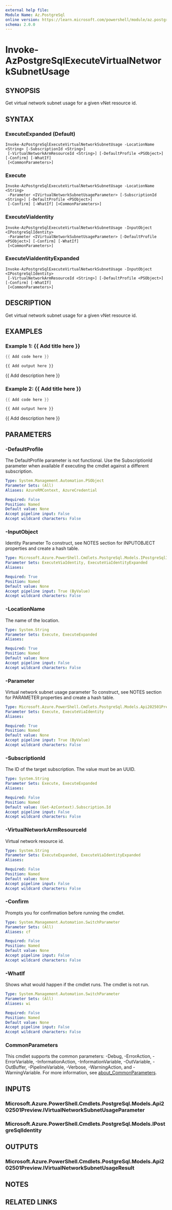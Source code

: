 ```yaml
---
external help file:
Module Name: Az.PostgreSql
online version: https://learn.microsoft.com/powershell/module/az.postgresql/invoke-azpostgresqlexecutevirtualnetworksubnetusage
schema: 2.0.0
---
```


# Invoke-AzPostgreSqlExecuteVirtualNetworkSubnetUsage

## SYNOPSIS
Get virtual network subnet usage for a given vNet resource id.

## SYNTAX

### ExecuteExpanded (Default)
```
Invoke-AzPostgreSqlExecuteVirtualNetworkSubnetUsage -LocationName <String> [-SubscriptionId <String>]
 [-VirtualNetworkArmResourceId <String>] [-DefaultProfile <PSObject>] [-Confirm] [-WhatIf]
 [<CommonParameters>]
```

### Execute
```
Invoke-AzPostgreSqlExecuteVirtualNetworkSubnetUsage -LocationName <String>
 -Parameter <IVirtualNetworkSubnetUsageParameter> [-SubscriptionId <String>] [-DefaultProfile <PSObject>]
 [-Confirm] [-WhatIf] [<CommonParameters>]
```

### ExecuteViaIdentity
```
Invoke-AzPostgreSqlExecuteVirtualNetworkSubnetUsage -InputObject <IPostgreSqlIdentity>
 -Parameter <IVirtualNetworkSubnetUsageParameter> [-DefaultProfile <PSObject>] [-Confirm] [-WhatIf]
 [<CommonParameters>]
```

### ExecuteViaIdentityExpanded
```
Invoke-AzPostgreSqlExecuteVirtualNetworkSubnetUsage -InputObject <IPostgreSqlIdentity>
 [-VirtualNetworkArmResourceId <String>] [-DefaultProfile <PSObject>] [-Confirm] [-WhatIf]
 [<CommonParameters>]
```

## DESCRIPTION
Get virtual network subnet usage for a given vNet resource id.

## EXAMPLES

### Example 1: {{ Add title here }}
```powershell
{{ Add code here }}
```

```output
{{ Add output here }}
```

{{ Add description here }}

### Example 2: {{ Add title here }}
```powershell
{{ Add code here }}
```

```output
{{ Add output here }}
```

{{ Add description here }}

## PARAMETERS

### -DefaultProfile
The DefaultProfile parameter is not functional.
Use the SubscriptionId parameter when available if executing the cmdlet against a different subscription.

```yaml
Type: System.Management.Automation.PSObject
Parameter Sets: (All)
Aliases: AzureRMContext, AzureCredential

Required: False
Position: Named
Default value: None
Accept pipeline input: False
Accept wildcard characters: False
```

### -InputObject
Identity Parameter
To construct, see NOTES section for INPUTOBJECT properties and create a hash table.

```yaml
Type: Microsoft.Azure.PowerShell.Cmdlets.PostgreSql.Models.IPostgreSqlIdentity
Parameter Sets: ExecuteViaIdentity, ExecuteViaIdentityExpanded
Aliases:

Required: True
Position: Named
Default value: None
Accept pipeline input: True (ByValue)
Accept wildcard characters: False
```

### -LocationName
The name of the location.

```yaml
Type: System.String
Parameter Sets: Execute, ExecuteExpanded
Aliases:

Required: True
Position: Named
Default value: None
Accept pipeline input: False
Accept wildcard characters: False
```

### -Parameter
Virtual network subnet usage parameter
To construct, see NOTES section for PARAMETER properties and create a hash table.

```yaml
Type: Microsoft.Azure.PowerShell.Cmdlets.PostgreSql.Models.Api202501Preview.IVirtualNetworkSubnetUsageParameter
Parameter Sets: Execute, ExecuteViaIdentity
Aliases:

Required: True
Position: Named
Default value: None
Accept pipeline input: True (ByValue)
Accept wildcard characters: False
```

### -SubscriptionId
The ID of the target subscription.
The value must be an UUID.

```yaml
Type: System.String
Parameter Sets: Execute, ExecuteExpanded
Aliases:

Required: False
Position: Named
Default value: (Get-AzContext).Subscription.Id
Accept pipeline input: False
Accept wildcard characters: False
```

### -VirtualNetworkArmResourceId
Virtual network resource id.

```yaml
Type: System.String
Parameter Sets: ExecuteExpanded, ExecuteViaIdentityExpanded
Aliases:

Required: False
Position: Named
Default value: None
Accept pipeline input: False
Accept wildcard characters: False
```

### -Confirm
Prompts you for confirmation before running the cmdlet.

```yaml
Type: System.Management.Automation.SwitchParameter
Parameter Sets: (All)
Aliases: cf

Required: False
Position: Named
Default value: None
Accept pipeline input: False
Accept wildcard characters: False
```

### -WhatIf
Shows what would happen if the cmdlet runs.
The cmdlet is not run.

```yaml
Type: System.Management.Automation.SwitchParameter
Parameter Sets: (All)
Aliases: wi

Required: False
Position: Named
Default value: None
Accept pipeline input: False
Accept wildcard characters: False
```

### CommonParameters
This cmdlet supports the common parameters: -Debug, -ErrorAction, -ErrorVariable, -InformationAction, -InformationVariable, -OutVariable, -OutBuffer, -PipelineVariable, -Verbose, -WarningAction, and -WarningVariable. For more information, see [about_CommonParameters](http://go.microsoft.com/fwlink/?LinkID=113216).

## INPUTS

### Microsoft.Azure.PowerShell.Cmdlets.PostgreSql.Models.Api202501Preview.IVirtualNetworkSubnetUsageParameter

### Microsoft.Azure.PowerShell.Cmdlets.PostgreSql.Models.IPostgreSqlIdentity

## OUTPUTS

### Microsoft.Azure.PowerShell.Cmdlets.PostgreSql.Models.Api202501Preview.IVirtualNetworkSubnetUsageResult

## NOTES

## RELATED LINKS

